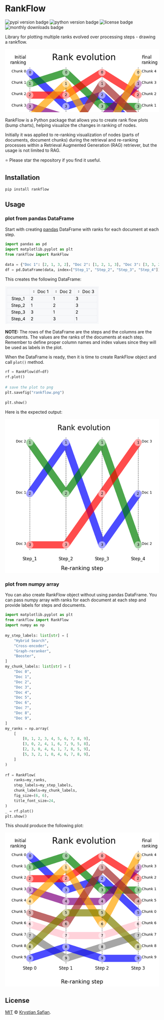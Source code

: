 # RankFlow

![pypi version badge](https://img.shields.io/pypi/v/rankflow.svg)
![python version badge](https://img.shields.io/pypi/pyversions/rankflow.svg)
![license badge](https://img.shields.io/pypi/l/rankflow.svg)
![monthly downloads badge](https://img.shields.io/pypi/dm/rankflow.svg)

Library for plotting multiple ranks evolved over processing steps - drawing a rankflow.

![RankFlow](https://raw.githubusercontent.com/izikeros/rankflow/main/img/rankflow_crop.png)

RankFlow is a Python package that allows you to create rank flow plots (bump charts), helping visualize the changes in ranking of nodes.

Initially it was applied to re-ranking visualization of nodes (parts of documents, document chunks) during the retrieval and re-ranking processes within a Retrieval Augmented Generation (RAG) retriever, but the usage is not limited to RAG.

⭐️ Please star the repository if you find it useful.

## Installation

```bash
pip install rankflow
```

## Usage

### plot from pandas DataFrame

Start with creating [pandas](https://pandas.pydata.org/) DataFrame with ranks for each document at each step.

```python
import pandas as pd
import matplotlib.pyplot as plt
from rankflow import RankFlow

data = {"Doc 1": [2, 1, 3, 2], "Doc 2": [1, 2, 1, 3], "Doc 3": [3, 3, 2, 1]}
df = pd.DataFrame(data, index=["Step_1", "Step_2", "Step_3", "Step_4"])
```
This creates the following DataFrame:

![](https://raw.githubusercontent.com/izikeros/rankflow/main/img/dataframe.png)

**NOTE:** The rows of the DataFrame are the steps and the columns are the documents. The values are the ranks of the documents at each step. Remember to define proper column names and index values since they will be used as labels in the plot.

When the DataFrame is ready, then it is time to create RankFlow object and call `plot()` method.

```python
rf = RankFlow(df=df)
rf.plot()

# save the plot to png
plt.savefig("rankflow.png")

plt.show()
```
Here is the expected output:

![](https://raw.githubusercontent.com/izikeros/rankflow/main/img/rankflow_basic_pandas.png)

### plot from numpy array
You can also create RankFlow object without using pandas DataFrame. You can pass numpy array with ranks for each document at each step and provide labels for steps and documents.
```python
import matplotlib.pyplot as plt
from rankflow import RankFlow
import numpy as np

my_step_labels: list[str] = [
    "Hybrid Search",
    "Cross-encoder",
    "Graph-reranker",
    "Booster",
]
my_chunk_labels: list[str] = [
    "Doc 0",
    "Doc 1",
    "Doc 2",
    "Doc 3",
    "Doc 4",
    "Doc 5",
    "Doc 6",
    "Doc 7",
    "Doc 8",
    "Doc 9",
]
my_ranks = np.array(
    [
        [0, 1, 2, 3, 4, 5, 6, 7, 8, 9],
        [3, 0, 2, 4, 1, 6, 7, 9, 5, 8],
        [2, 3, 0, 4, 6, 1, 7, 8, 5, 9],
        [5, 3, 2, 1, 0, 4, 6, 7, 8, 9],
    ]
)

rf = RankFlow(
    ranks=my_ranks,
    step_labels=my_step_labels,
    chunk_labels=my_chunk_labels,
    fig_size=(6, 6),
    title_font_size=24,
)
_ = rf.plot()
plt.show()
```

This should produce the following plot:

![RankFlow](https://raw.githubusercontent.com/izikeros/rankflow/main/img/rankflow.png)

## License

[MIT](LICENSE) © [Krystian Safjan](https://safjan.com/).
